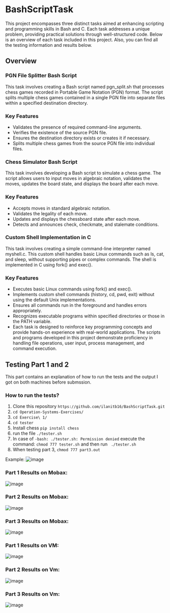 # BashScriptTask
This project encompasses three distinct tasks aimed at enhancing scripting and programming skills in Bash and C. Each task addresses a unique problem, providing practical solutions through well-structured code. Below is an overview of each task included in this project. Also, you can find all the testing information and results below.

## Overview

### PGN File Splitter Bash Script
This task involves creating a Bash script named pgn_split.sh that processes chess games recorded in Portable Game Notation (PGN) format. The script splits multiple chess games contained in a single PGN file into separate files within a specified destination directory.

### Key Features
- Validates the presence of required command-line arguments.
- Verifies the existence of the source PGN file.
- Ensures the destination directory exists or creates it if necessary.
- Splits multiple chess games from the source PGN file into individual files.

### Chess Simulator Bash Script
This task involves developing a Bash script to simulate a chess game. The script allows users to input moves in algebraic notation, validates the moves, updates the board state, and displays the board after each move.

### Key Features
- Accepts moves in standard algebraic notation.
- Validates the legality of each move.
- Updates and displays the chessboard state after each move.
- Detects and announces check, checkmate, and stalemate conditions.

### Custom Shell Implementation in C
This task involves creating a simple command-line interpreter named myshell.c. This custom shell handles basic Linux commands such as ls, cat, and sleep, without supporting pipes or complex commands. The shell is implemented in C using fork() and exec().

### Key Features
- Executes basic Linux commands using fork() and exec().
- Implements custom shell commands (history, cd, pwd, exit) without using the default Unix implementations.
- Ensures all commands run in the foreground and handles errors appropriately.
- Recognizes executable programs within specified directories or those in the PATH variable.
- Each task is designed to reinforce key programming concepts and provide hands-on experience with real-world applications. The scripts and programs developed in this project demonstrate proficiency in handling file operations, user input, process management, and command execution.

## Testing Part 1 and 2
This part contains an explanation of how to run the tests and the output I got on both machines before submssion.

### How to run the tests?
1. Clone this repository ```https://github.com/ilanitb16/BashScriptTask.git```
2. ```cd Operation-Systems-Exercises/```
3. ```cd Exercise\ 1/```
4. ```cd tester```
5. Install chess ```pip install chess```
6. run the file ```./tester.sh```
7. In case of ```-bash: ./tester.sh: Permission denied``` execute the command: ```chmod 777 tester.sh``` and then run ``` ./tester.sh```
8. When testing part 3, ```chmod 777 part3.out```

Example:
![image](https://github.com/ilanitb16/BashScriptTask/assets/97344492/afa457bb-2f3f-47a1-a4f8-cd4d5b7f48e8)

### Part 1 Results on Mobax:
![image](https://github.com/ilanitb16/BashScriptTask/assets/97344492/ec07c68b-cf51-4cbf-8e60-656d008f3836)

### Part 2 Results on Mobax:
![image](https://github.com/ilanitb16/BashScriptTask/assets/97344492/f4b21260-6e2c-4185-985e-2da8d38dbeb2)

### Part 3 Results on Mobax:
![image](https://github.com/ilanitb16/BashScriptTask/assets/97344492/6777339e-6abb-4f7c-b463-6595bfad2617)


### Part 1 Results on VM:
![image](https://github.com/ilanitb16/BashScriptTask/assets/97344492/3609bbbb-fcf5-4d08-8460-de6e0f7f3486)

### Part 2 Results on Vm:
![image](https://github.com/ilanitb16/BashScriptTask/assets/97344492/7bca116b-f63c-489b-ab87-de910a7af8b0)

### Part 3 Results on Vm:
![image](https://github.com/ilanitb16/BashScriptTask/assets/97344492/804bd92d-ae42-4885-b92a-99dd05154445)
